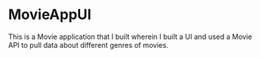 # MovieAppUI
This is a Movie application that I built wherein I built a UI and used a Movie API to pull data about different genres of movies.
